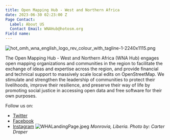 ```yaml
---
title: Open Mapping Hub - West and Northern Africa
date: 2023-06-30 02:23:00 Z
Page Contact:
  Label: About US
  Contact Email: WNAHub@hotosm.org
Field name: 
---
```


![hot_omh_wna_english_logo_rev_colour_with_tagline-1-2240x1115.png](/uploads/hot_omh_wna_english_logo_rev_colour_with_tagline-1-2240x1115.png)

The Open Mapping Hub - West and Northern Africa (WNA Hub) engages open mapping organizations and communities in the region to facilitate the exchange of ideas and expertise across the region, and provide financial and technical support to massively scale local edits on OpenStreetMap. We stimulate and strengthen the leadership of communities to protect their livelihoods, improve their resilience, and preserve their way of life by promoting social justice in accessing open data and free software for their own purposes.

Follow us on:
* [Twitter](https://twitter.com/openmapping_wna)
* [Facebook](https://www.facebook.com/Hotwnah)
* [Instagram](https://www.instagram.com/open.mapping.hubs/)
![WHALandingPage.jpeg](/uploads/WHALandingPage.jpeg)
*Monrovia, Liberia. Photo by: Carter Draper*
